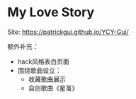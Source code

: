 # My Love Story

Site: https://patrickgui.github.io/YCY-Gui/

额外补充：
- hack风格表白页面
- 围绕歌曲设立：
  - 收藏歌曲展示
  - 自创歌曲《星茧》
